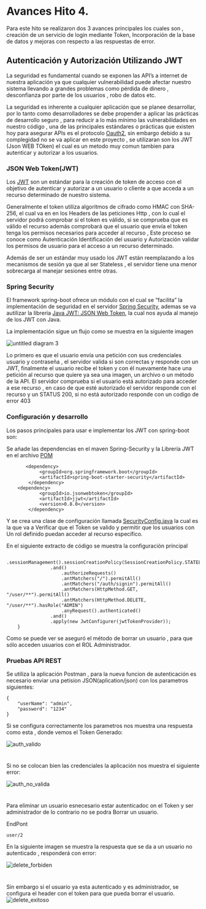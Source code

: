 # Avances Hito 4.

Para este hito se realizaron dos 3 avances principales los cuales son , creación de un servicio de login mediante Token, Incorporación de la base de datos y mejoras con respecto a las respuestas de error.

## Autenticación y Autorización Utilizando JWT

La seguridad es fundamental cuando se exponen las API’s a internet de nuestra aplicación  ya que cualquier vulnerabilidad puede afectar nuestro sistema llevando a grandes problemas como pérdida de dinero , desconfianza por parte de los usuarios , robo de datos etc.

La seguridad es inherente a cualquier aplicación que se planee desarrollar, por lo tanto como desarrolladores se debe propender a aplicar las prácticas de desarrollo seguro , para reducir a lo más mínimo las vulnerabilidades en nuestro código , una de las principales estándares o prácticas que existen hoy para asegurar APIs es el protocolo [Oauth2](https://oauth.net/2/), sin embargo debido a su complegidad no se va aplicar en este proyecto , se utilizaran son los JWT (Json WEB TOken) el cual es un metodo muy comun tambien  para autenticar y autorizar a los usuarios.

### JSON Web Token(JWT)

Los [JWT](https://jwt.io/) son un estándar para la creación de token de acceso con el objetivo de autenticar y autorizar a un usuario o cliente  a que acceda a un recurso determinado de nuestro sistema.

Generalmente el token utiliza algoritmos de cifrado como HMAC con SHA-256, el cual va en en los Headers de las peticiones Http , con lo cual el servidor podrá comprobar si el token es válido, si se comprueba que es válido el recurso además comprobará que el usuario que envía el token tenga los permisos necesarios para acceder al recurso , Este proceso se conoce como Autenticación  Identificación del usuario y Autorización validar los permisos de usuario para el acceso a un recurso determinado.

Además de ser un estándar muy usado los JWT están reemplazando a los mecanismos de sesión ya que al ser Stateless , el servidor tiene una menor sobrecarga al manejar sesiones entre otras.







### Spring Security

El framework spring-boot ofrece un módulo con el cual se “facilita” la implementación de seguridad en el servidor [Spring Security](https://spring.io/projects/spring-security), ademas se va autilizar la libreria  [Java JWT: JSON Web Token](https://github.com/jwtk/jjwt), la cual nos ayuda al manejo de los JWT con Java.

La implementación sigue un flujo como se muestra en la siguiente imagen

![untitled diagram 3](https://user-images.githubusercontent.com/24718808/51558664-50196700-1e80-11e9-8157-99668d91320d.jpg)

Lo primero es que el usuario envía una petición con sus credenciales usuario y contraseña , el servidor valida si son correctas y responde con un JWT, finalmente el usuario recibe el token y con él nuevamente hace una petición al recurso que quiere ya sea una imagen, un archivo o un método  de la API. El servidor comprueba si el usuario está autorizado para acceder a ese recurso , en caso de que esté autorizado el servidor responde con el recurso y un STATUS 200, si no está autorizado responde con un codigo de error 403

### Configuración y desarrollo

Los pasos principales para usar e implementar los JWT con spring-boot son:

Se añade las dependencias en el maven Spring-Security y la Librería JWT en el archivo [POM](https://github.com/danielbc09/Proyecto_CC/blob/master/pom.xml)

~~~
       <dependency>
            <groupId>org.springframework.boot</groupId>
            <artifactId>spring-boot-starter-security</artifactId>
        </dependency>
    <dependency>
            <groupId>io.jsonwebtoken</groupId>
            <artifactId>jjwt</artifactId>
            <version>0.8.0</version>
        </dependency>
~~~


Y se crea una clase de configuración  llamada [SecurityConfig.java](https://raw.githubusercontent.com/danielbc09/Proyecto_CC/master/src/main/java/cc/project/busapp/configuration/SecurityConfig.java) la cual es la que va a Verificar que el Token se valido y permitir que los usuarios con Un rol definido puedan acceder al recurso específico.


En el siguiente extracto de código se muestra la configuración principal

~~~               
  .sessionManagement().sessionCreationPolicy(SessionCreationPolicy.STATELESS)
                .and()
                    .authorizeRequests()
                    .antMatchers("/").permitAll()
                    .antMatchers("/auth/signin").permitAll()
                    .antMatchers(HttpMethod.GET, "/user/**").permitAll()
                    .antMatchers(HttpMethod.DELETE, "/user/**").hasRole("ADMIN")
                    .anyRequest().authenticated()
                .and()
                .apply(new JwtConfigurer(jwtTokenProvider));
    }

~~~
Como se puede ver se aseguró el método de borrar un usuario , para que sólo acceden usuarios con el ROL Administrador.

### Pruebas API REST

Se utiliza la aplicación Postman , para la nueva funcion de autenticación es necesario enviar una petision JSON(aplication/json) con los parametros siguientes:

~~~
{
	"userName": "admin",
	"password": "1234"
}
~~~

Si se configura correctamente los parametros nos muestra una respuesta como esta , donde vemos el Token Generado:


![auth_valido](https://user-images.githubusercontent.com/24718808/51559083-4b08e780-1e81-11e9-844b-d52921e33734.png)

#

Si no se colocan bien las credenciales la aplicación nos muestra el siguiente error:

![auth_no_valida](https://user-images.githubusercontent.com/24718808/51559095-4e03d800-1e81-11e9-9628-482b17f5ee65.png)

#

Para eliminar un usuario esnecesario estar autenticadoc on el Token y ser administrador de lo contrario no se podra Borrar un usuario.

EndPont
~~~
user/2
~~~

En la siguiente imagen se muestra la respuesta que se da a un usuario no autenticado , responderá con error:

![delete_forbiden](https://user-images.githubusercontent.com/24718808/51559759-14cc6780-1e83-11e9-9c41-0321d808d75b.png)

#

Sin embargo si el usuario ya esta autenticado y es administrador, se configura el header con el token para que pueda borrar el usuario.
![delete_exitoso](https://user-images.githubusercontent.com/24718808/51559844-54934f00-1e83-11e9-9870-340da624fba4.png)





